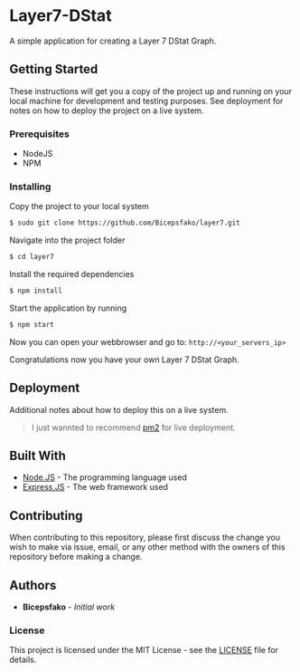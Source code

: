 # Layer7-DStat

A simple application for creating a Layer 7 DStat Graph.

## Getting Started
These instructions will get you a copy of the project up and running on your local machine for development and testing purposes. See deployment for notes on how to deploy the project on a live system.

### Prerequisites
* NodeJS
* NPM

### Installing
Copy the project to your local system
```sh
$ sudo git clone https://github.com/Bicepsfako/layer7.git
```

Navigate into the project folder
```sh
$ cd layer7
```

Install the required dependencies
```sh
$ npm install
```

Start the application by running
```sh
$ npm start
```

Now you can open your webbrowser and go to: ``http://<your_servers_ip>``

Congratulations now you have your own Layer 7 DStat Graph.



## Deployment
Additional notes about how to deploy this on a live system.
> I just wannted to recommend [pm2](http://pm2.keymetrics.io/) for live deployment.



## Built With
- [Node.JS](https://nodejs.org/en/) - The programming language used
- [Express.JS](https://expressjs.com/de/) - The web framework used



## Contributing
When contributing to this repository, please first discuss the change you wish to make via issue, email, or any other method with the owners of this repository before making a change.



## Authors
* **Bicepsfako** - *Initial work*


### License
This project is licensed under the MIT License - see the [LICENSE](LICENSE) file for details.
